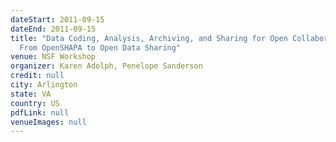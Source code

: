 ```yaml
---
dateStart: 2011-09-15
dateEnd: 2011-09-15
title: "Data Coding, Analysis, Archiving, and Sharing for Open Collaboration:
  From OpenSHAPA to Open Data Sharing"
venue: NSF Workshop
organizer: Karen Adolph, Penelope Sanderson
credit: null
city: Arlington
state: VA
country: US
pdfLink: null
venueImages: null
---
```

